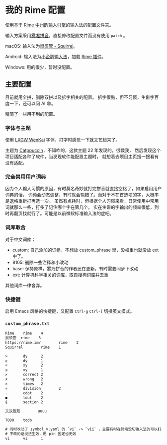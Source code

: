 # 我的 Rime 配置

使用基于 [Rime 中州韵输入引擎](https://rime.im/)的输入法的配置文件夹。

输入方案采用[雾凇拼音](https://github.com/iDvel/rime-ice)，直接修改配置文件而没有使用 `patch` 。

macOS: 输入法为[鼠须管 - Squirrel](https://github.com/rime/squirrel)。

Android: 输入法为[小企鹅输入法](https://fcitx.cn)，加载 [Rime 插件](https://github.com/fcitx5-android/fcitx5-android)。

Windows: 用的很少，暂时没配置。

## 主要配置

目前就用全拼，删除双拼以及拆字相关的配置。
拆字很酷，但不习惯，生僻字百度一下，还可以问 AI 😄。

精简了一些用不到的配置。

### 字体与主题

使用 [LXGW WenKai](https://github.com/lxgw/LxgwWenKai) 字体，打字时感觉一下就文艺起来了。

主题为 [Catppuccin](https://github.com/catppuccin/squirrel)，不知咋的，这款主题 22 年发现的，很戳我，
然后发现这个项目适配各种了软件，当发现软件能配置主题时，
就想着去项目主页搜一搜看有没有适配。

### 完全禁用用户词典

因为个人输入习惯的原因，有时莫名奇妙就打完拼音就直接空格了，如果启用用户词典的话，
词频会动态调整，有时就会输错了。而对于不在首选项的字，大概率是退格重新打再选一次。
虽然有点耗时，但根据个人习惯来看，日常使用中常用词就那么一些，打多了记住哪个字在第几个，
实在生僻的字输出的频率很低，到时再翻页找就行了。可能是以前微软标准输入法的症吧。

### 词库取舍

对于中文词库：

- custom: 自己添加的词组，不想放 custom_phrase 里，没权重也就没放 ext 中了。
- 8105: 删除一些注释和小改动
- base: 保持原样，雾凇拼音的作者还在更新，有时需要同步下改动
- ext: 计算机科学相关的词库，取自搜狗词库并去重

其他词库一律舍弃。

### 快捷键

启用 Emacs 风格的快捷键，又配置 `Ctrl-g` `Ctrl-[` 切换英文模式。

### `custom_phrase.txt`
```txt
Rime    rime    4
鼠须管  rime    3
https://rime.im/        rime    2
Squirrel        rime    1

>       dy      2
≥       dy      1
<       xy      2
≤       xy      1
✔︎       correct 2
✗       wrong   2
×       times   2
÷       division        2
·       cdot    2
●       ldot    2
§       section 2

又双叒叕        uuuu

TODO    todo

# 同时改动了 symbol_v.yaml 的 `vi` -> `vii` ，主要有时在终端没切输入法的可以打出 vi
# 不改的话没法生效，用 pin 固定也无效
vi      vi      1
```
